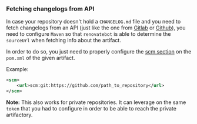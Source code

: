 ### Fetching changelogs from API
In case your repository doesn't hold a `CHANGELOG.md` file and you need to fetch changelogs from an API (just like the one from [Gitlab](https://docs.gitlab.com/ee/api/releases) or [Github](https://docs.github.com/en/rest/releases)), you need to configure `Maven` so that `renovatebot` is able to determine the `sourceUrl` when fetching info about the artifact.

In order to do so, you just need to properly configure the [scm section](https://maven.apache.org/scm/git.html) on the `pom.xml` of the given artifact.

Example:
```xml
<scm>
    <url>scm:git:https://github.com/path_to_repository</url>
</scm>
```
__Note:__ This also works for private repositories. It can leverage on the same `token` that you had to configure in order to be able to reach the private artifactory.